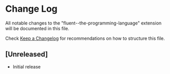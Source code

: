# Change Log

All notable changes to the "fluent--the-programming-language" extension will be documented in this file.

Check [Keep a Changelog](http://keepachangelog.com/) for recommendations on how to structure this file.

## [Unreleased]

- Initial release